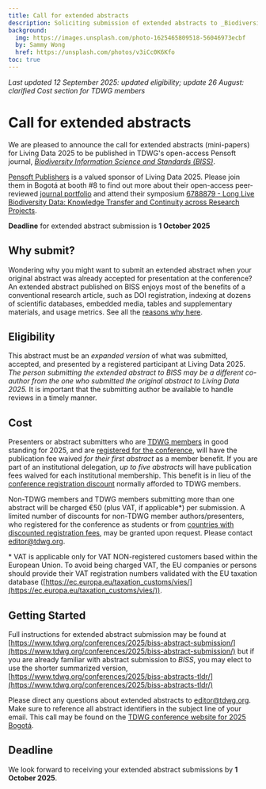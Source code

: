 ```yaml
---
title: Call for extended abstracts
description: Soliciting submission of extended abstracts to _Biodiversity Information Science and Standards_ of presentations at Living Data 2025 in Bogotà, Colombia, 21–24 October.
background:
  img: https://images.unsplash.com/photo-1625465809518-56046973ecbf
  by: Sammy Wong
  href: https://unsplash.com/photos/v3iCc0K6Kfo
toc: true
---
```


_Last updated 12 September 2025: updated eligibility; update 26 August: clarified Cost section for TDWG members_ 

# **Call for extended abstracts**

We are pleased to announce the call for extended abstracts (mini-papers) for Living Data 2025 to be published in TDWG's open-access Pensoft journal, [*Biodiversity Information Science and Standards (BISS)*](https://biss.pensoft.net/). 

[Pensoft Publishers](https://pensoft.net/) is a valued sponsor of Living Data 2025. Please join them in Bogotá at booth #8 to find out more about their open-access peer-reviewed [journal portfolio](https://pensoft.net/browse-journals) and attend their symposium [6788879 - Long Live Biodiversity Data: Knowledge Transfer and Continuity across Research Projects](https://www.livingdata2025.com/sessions.html?session=6788879).

**Deadline** for extended abstract submission is **1 October 2025**

## Why submit?

Wondering why you might want to submit an extended abstract when your original abstract was already accepted for presentation at the conference? An extended abstract published on BISS enjoys most of the benefits of a conventional research article, such as DOI registration, indexing at dozens of scientific databases, embedded media, tables and supplementary materials, and usage metrics. See all the [reasons why here](https://www.tdwg.org/conferences/2025/why-extended-abstract/).

## Eligibility 

This abstract must be an _expanded version_ of what was submitted, accepted, and presented by a registered participant at Living Data 2025. *The person submitting the extended abstract to BISS may be a different co-author from the one who submitted the original abstract to Living Data 2025\.* It is important that the submitting author be available to handle reviews in a timely manner.

## Cost

Presenters or abstract submitters who are [TDWG members](https://www.tdwg.org/about/membership/#membership-durationschedule) in good standing for 2025, and are [registered for the conference](https://livingdata2025.com/registration.html), will have the publication fee waived *for their first abstract* as a member benefit. If you are part of an institutional delegation, *up to five abstracts* will have publication fees waived for each institutional membership. This benefit is in lieu of the [conference registration discount](https://www.tdwg.org/about/membership/#benefits-of-membership) normally afforded to TDWG members.

Non-TDWG members and TDWG members submitting more than one abstract will be charged €50 (plus VAT, if applicable\*) per submission. A limited number of discounts for non-TDWG member authors/presenters, who registered for the conference as students or from [countries with discounted registration fees](https://livingdata2025.com/registration.html), may be granted upon request. Please contact editor@tdwg.org.

\* VAT is applicable only for VAT NON-registered customers based within the European Union. To avoid being charged VAT, the EU companies or persons should provide their VAT registration numbers validated with the EU taxation database ([https://ec.europa.eu/taxation_customs/vies/](https://ec.europa.eu/taxation_customs/vies/)).  

## Getting Started

Full instructions for extended abstract submission may be found at [https://www.tdwg.org/conferences/2025/biss-abstract-submission/](https://www.tdwg.org/conferences/2025/biss-abstract-submission/) but if you are already familiar with abstract submission to *BISS*, you may elect to use the shorter summarized version, [https://www.tdwg.org/conferences/2025/biss-abstracts-tldr/](https://www.tdwg.org/conferences/2025/biss-abstracts-tldr/)

Please direct any questions about extended abstracts to editor@tdwg.org. Make sure to reference all abstract identifiers in the subject line of your email. This call may be found on the [TDWG conference website for 2025 Bogotá](https://tdwg.org/conferences/2025/).

## Deadline

We look forward to receiving your extended abstract submissions by **1 October 2025**.

